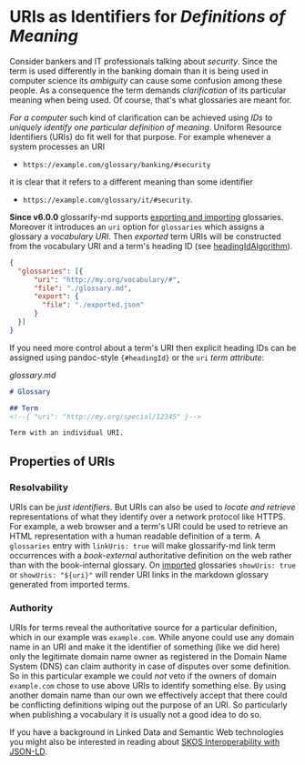 # URIs as Identifiers for *Definitions of Meaning*

[headingIdAlgorithm]: ../README.md#headingidalgorithm
[doc-import]: ../README.md#structured-export-and-import
[doc-skos]: ./skos-interop.md

Consider bankers and IT professionals talking about *security*. Since the term is used differently in the banking domain than it is being used in computer science its *ambiguity* can cause some confusion among these people. As a consequence the term demands *clarification* of its particular meaning when being used. Of course, that's what glossaries are meant for.

*For a computer* such kind of clarification can be achieved using *IDs* to *uniquely identify one particular definition of meaning*. Uniform Resource Identifiers (URIs) do fit well for that purpose. For example whenever a system processes an URI

- `https://example.com/glossary/banking/#security`

it is clear that it refers to a different meaning than some identifier

- `https://example.com/glossary/it/#security`.


**Since v6.0.0** glossarify-md supports [exporting and importing][doc-import] glossaries. Moreover it introduces an `uri` option for `glossaries` which assigns a glossary a *vocabulary URI*. Then *exported* term URIs will be constructed from the vocabulary URI and a term's heading ID (see [headingIdAlgorithm]).

~~~json
{
  "glossaries": [{
      "uri": "http://my.org/vocabulary/#",
      "file": "./glossary.md",
      "export": {
        "file": "./exported.json"
      }
  }]
}
~~~

If you need more control about a term's URI then explicit heading IDs can be assigned using pandoc-style `{#headingId}` or the `uri` *term attribute*:

*glossary.md*
~~~md
# Glossary

## Term
<!--{ "uri": "http://my.org/special/12345" }-->

Term with an individual URI.
~~~

## Properties of URIs

### Resolvability

URIs can be *just identifiers*. But URIs can also be used to *locate and retrieve* representations of what they identify over a network protocol like HTTPS. For example, a web browser and a term's URI could be used to retrieve an HTML representation with a human readable definition of a term. A `glossaries` entry with `linkUris: true` will make glossarify-md link term occurrences with a *book-external* authoritative definition on the web rather than with the book-internal glossary. On [imported][doc-import] glossaries `showUris: true` or `showUris: "${uri}"` will render URI links in the markdown glossary generated from imported terms.

### Authority

URIs for terms reveal the authoritative source for a particular definition, which in our example was `example.com`. While anyone could use any domain name in an URI and make it the identifier of something (like we did here) only the legitimate domain name owner as registered in the Domain Name System (DNS) can claim authority in case of disputes over some definition. So in this particular example we could *not* veto if the owners of domain `example.com` chose to use above URIs to identify something else. By using another domain name than our own we effectively accept that there could be conflicting definitions wiping out the purpose of an URI. So particularly when publishing a vocabulary it is usually not a good idea to do so.



<!--
Uniform Resource Names (URNs) may be an alternative to URIs. They do not depend on the Domain Name System as a registry but on an IANA registry of *URN namespaces*:

*URN with the `isbn` namespace registered by the International ISBN Agency*
~~~
urn:isbn:978-951-0-18435-6
~~~

It is not as easy to register a URN namespace than it is to register a domain name. But there are a few namespaces representing *ID algorithms*. Particularly the UUID namespace represents elements identified by the open and standardized *Universally Unique Identifier* (RFC 4122). UUIDs can be produced by anyone and the `uuid` namespace can be used with any UUID in the world:

*URN with the `uuid` namespace*
~~~
urn:uuid:b3c38d70-3887-11ec-a63d-779a5e093fff
~~~
-->

If you have a background in Linked Data and Semantic Web technologies you might also be interested in reading about [SKOS Interoperability with JSON-LD][doc-skos].
